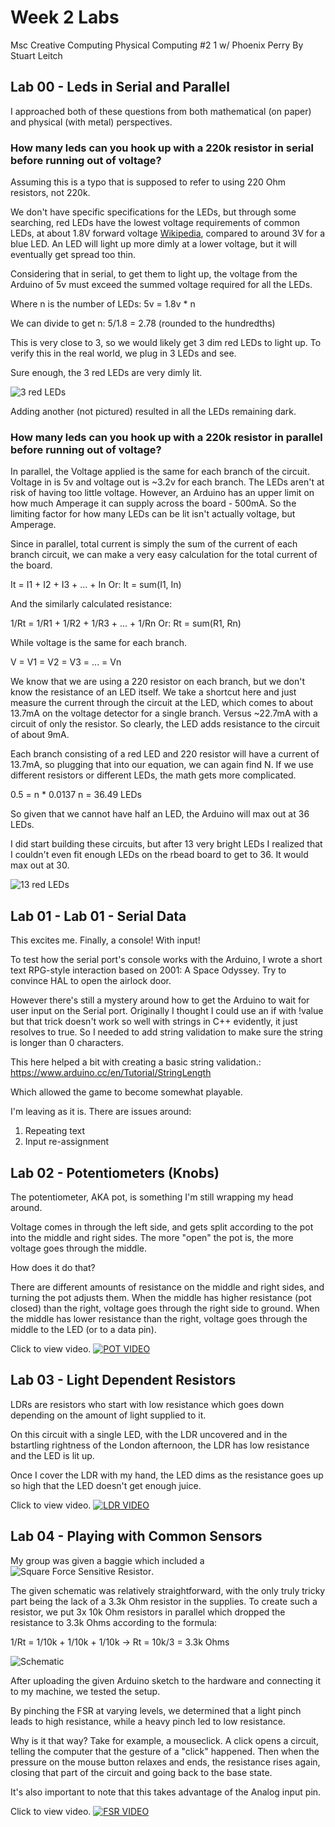 # Week 2 Labs 
Msc Creative Computing
Physical Computing #2 1 w/ Phoenix Perry
By Stuart Leitch

## Lab 00 - Leds in Serial and Parallel

I approached both of these questions from both mathematical (on paper) and physical (with metal) perspectives.

### How many leds can you hook up with a 220k resistor in serial before running out of voltage?

Assuming this is a typo that is supposed to refer to using 220 Ohm resistors, not 220k.

We don't have specific specifications for the LEDs, but through some searching, red LEDs have the lowest voltage requirements of common LEDs, at about 1.8V forward voltage [Wikipedia](https://en.wikipedia.org/wiki/LED_circuit), compared to around 3V for a blue LED. An LED will light up more dimly at a lower voltage, but it will eventually get spread too thin. 

Considering that in serial, to get them to light up, the voltage from the Arduino of 5v must exceed the summed voltage required for all the LEDs.

Where n is the number of LEDs:
5v = 1.8v * n 

We can divide to get n:
5/1.8 = 2.78 (rounded to the hundredths)

This is very close to 3, so we would likely get 3 dim red LEDs to light up. To verify this in the real world, we plug in 3 LEDs and see.

Sure enough, the 3 red LEDs are very dimly lit. 

![3 red LEDs](https://github.com/Toruitas/pcomp/blob/master/wk2/3redleds.JPG)

Adding another (not pictured) resulted in all the LEDs remaining dark.


### How many leds can you hook up with a 220k resistor in parallel before running out of voltage?

In parallel, the Voltage applied is the same for each branch of the circuit. Voltage in is 5v and voltage out is ~3.2v for each branch. The LEDs aren't at risk of having too little voltage. However, an Arduino has an upper limit on how much Amperage it can supply across the board - 500mA. So the limiting factor for how many LEDs can be lit isn't actually voltage, but Amperage.

Since in parallel, total current is simply the sum of the current of each branch circuit, we can make a very easy calculation for the total current of the board.

It = I1 + I2 + I3 + ... + In
Or: It = sum(I1, In)

And the similarly calculated resistance:

1/Rt = 1/R1 + 1/R2 + 1/R3 + ... + 1/Rn
Or: Rt = sum(R1, Rn)

While voltage is the same for each branch.

V = V1 = V2 = V3 = ... = Vn

We know that we are using a 220 resistor on each branch, but we don't know the resistance of an LED itself. We take a shortcut here and just measure the current through the circuit at the LED, which comes to about 13.7mA on the voltage detector for a single branch. Versus ~22.7mA with a circuit of only the resistor. So clearly, the LED adds resistance to the circuit of about 9mA.

Each branch consisting of a red LED and 220 resistor will have a current of 13.7mA, so plugging that into our equation, we can again find N. If we use different resistors or different LEDs, the math gets more complicated.

0.5 = n * 0.0137
n = 36.49 LEDs

So given that we cannot have half an LED, the Arduino will max out at 36 LEDs.

I did start building these circuits, but after 13 very bright LEDs I realized that I couldn't even fit enough LEDs on the rbead board to get to 36. It would max out at 30.

![13 red LEDs](https://github.com/Toruitas/pcomp/blob/master/wk2/13redleds.JPG)

## Lab 01 - Lab 01 - Serial Data

This excites me. Finally, a console! With input!

To test how the serial port's console works with the Arduino, I wrote a short text RPG-style interaction based on 2001: A Space Odyssey. Try to convince HAL to open the airlock door.

However there's still a mystery around how to get the Arduino to wait for user input on the Serial port. Originally I thought I could use an if with !value but that trick doesn't work so well with strings in C++ evidently, it just resolves to true. So I needed to add string validation to make sure the string is longer than 0 characters.

This here helped a bit with creating a basic string validation.: https://www.arduino.cc/en/Tutorial/StringLength

Which allowed the game to become somewhat playable. 

I'm leaving as it is. There are issues around:
1) Repeating text
2) Input re-assignment

## Lab 02 - Potentiometers (Knobs)

The potentiometer, AKA pot, is something I'm still wrapping my head around.

Voltage comes in through the left side, and gets split according to the pot into the middle and right sides. The more "open" the pot is, the more voltage goes through the middle. 

How does it do that? 

There are different amounts of resistance on the middle and right sides, and turning the pot adjusts them. When the middle has higher resistance (pot closed) than the right, voltage goes through the right side to ground. When the middle has lower resistance than the right, voltage goes through the middle to the LED (or to a data pin).

Click to view video.
[![POT VIDEO](https://i9.ytimg.com/vi/ntq5NYOJ80w/mqdefault.jpg?time=1571225821394&sqp=COSAnO0F&rs=AOn4CLCm6OO1u3y4EQ2oLSHon08NQmXibA)](https://youtu.be/ntq5NYOJ80w "POT VIDEO")

## Lab 03 - Light Dependent Resistors

LDRs are resistors who start with low resistance which goes down depending on the amount of light supplied to it.

On this circuit with a single LED, with the LDR uncovered and in the bstartling rightness of the London afternoon, the LDR has low resistance and the LED is lit up. 

Once I cover the LDR with my hand, the LED dims as the resistance goes up so high that the LED doesn't get enough juice.

Click to view video.
[![LDR VIDEO](https://i9.ytimg.com/vi/sQP9ijFro-E/mqdefault.jpg?time=1571226578300&sqp=CLyFnO0F&rs=AOn4CLAV-wMnqJomGorDPHz9EFnrynsDHw)](https://youtu.be/sQP9ijFro-E "LDR VIDEO")

## Lab 04 - Playing with Common Sensors

My group was given a baggie which included a ![Square Force Sensitive Resistor](https://learn.sparkfun.com/tutorials/force-sensitive-resistor-hookup-guide/all). 

The given schematic was relatively straightforward, with the only truly tricky part being the lack of a 3.3k Ohm resistor in the supplies. To create such a resistor, we put 3x 10k Ohm resistors in parallel which dropped the resistance to 3.3k Ohms according to the formula: 

1/Rt = 1/10k + 1/10k + 1/10k
-> Rt = 10k/3 = 3.3k Ohms

![Schematic](https://cdn.sparkfun.com/r/600-600/assets/learn_tutorials/5/1/0/fritzing_example_bb_2.png)

After uploading the given Arduino sketch to the hardware and connecting it to my machine, we tested the setup.

By pinching the FSR at varying levels, we determined that a light pinch leads to high resistance, while a heavy pinch led to low resistance. 

Why is it that way? Take for example, a mouseclick. A click opens a circuit, telling the computer that the gesture of a "click" happened. Then when the pressure on the mouse button relaxes and ends, the resistance rises again, closing that part of the circuit and going back to the base state.

It's also important to note that this takes advantage of the Analog input pin.

Click to view video.
[![FSR VIDEO](https://github.com/Toruitas/pcomp/blob/master/wk2/fsr.JPG)](https://youtu.be/jNmjA7At94k "FSR VIDEO")